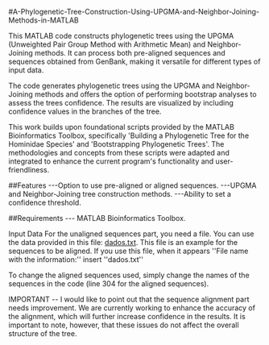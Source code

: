 #A-Phylogenetic-Tree-Construction-Using-UPGMA-and-Neighbor-Joining-Methods-in-MATLAB

This MATLAB code constructs phylogenetic trees using the UPGMA (Unweighted Pair Group Method with Arithmetic Mean) and Neighbor-Joining methods. It can process both pre-aligned sequences and sequences obtained from GenBank, making it versatile for different types of input data.

The code generates phylogenetic trees using the UPGMA and Neighbor-Joining methods and offers the option of performing bootstrap analyses to assess the trees confidence. The results are visualized by including confidence values in the branches of the tree.

This work builds upon foundational scripts provided by the MATLAB Bioinformatics Toolbox, specifically 'Building a Phylogenetic Tree for the Hominidae Species' and 'Bootstrapping Phylogenetic Trees'. The methodologies and concepts from these scripts were adapted and integrated to enhance the current program's functionality and user-friendliness.

##Features
---Option to use pre-aligned or aligned sequences.
---UPGMA and Neighbor-Joining tree construction methods.
---Ability to set a confidence threshold.

##Requirements
--- MATLAB Bioinformatics Toolbox.


Input Data
For the unaligned sequences part, you need a file. You can use the data provided in this file: [dados.txt](https://github.com/user-attachments/files/17401238/dados.txt). This file is an example for the sequences to be aligned. 
If you use this file,  when it appears ''File name with the information:''  insert  ''dados.txt'' 

To change the aligned sequences used, simply change the names of the sequences in the code (line 304 for the aligned sequences).



IMPORTANT
-- I would like to point out that the sequence alignment part needs improvement. We are currently working to enhance the accuracy of the alignment, which will further increase confidence in the results. 
It is important to note, however, that these issues do not affect the overall structure of the tree.
